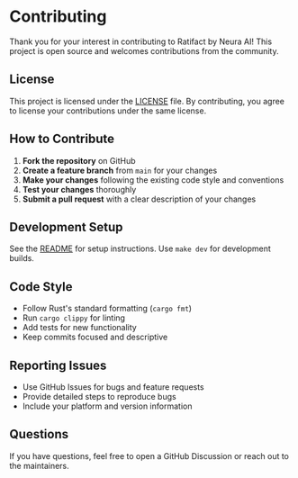 # Contributing

Thank you for your interest in contributing to Ratifact by Neura AI! This project is open source and welcomes contributions from the community.

## License

This project is licensed under the [LICENSE](LICENSE) file. By contributing, you agree to license your contributions under the same license.

## How to Contribute

1. **Fork the repository** on GitHub
2. **Create a feature branch** from `main` for your changes
3. **Make your changes** following the existing code style and conventions
4. **Test your changes** thoroughly
5. **Submit a pull request** with a clear description of your changes

## Development Setup

See the [README](README.md) for setup instructions. Use `make dev` for development builds.

## Code Style

- Follow Rust's standard formatting (`cargo fmt`)
- Run `cargo clippy` for linting
- Add tests for new functionality
- Keep commits focused and descriptive

## Reporting Issues

- Use GitHub Issues for bugs and feature requests
- Provide detailed steps to reproduce bugs
- Include your platform and version information

## Questions

If you have questions, feel free to open a GitHub Discussion or reach out to the maintainers.
